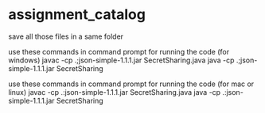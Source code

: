 # assignment_catalog


save all those files in a same folder

use these commands in command prompt for running the code (for windows)
javac -cp .;json-simple-1.1.1.jar SecretSharing.java
java -cp .;json-simple-1.1.1.jar SecretSharing

use these commands in command prompt for running the code (for mac or linux)
javac -cp .:json-simple-1.1.1.jar SecretSharing.java
java -cp .:json-simple-1.1.1.jar SecretSharing


